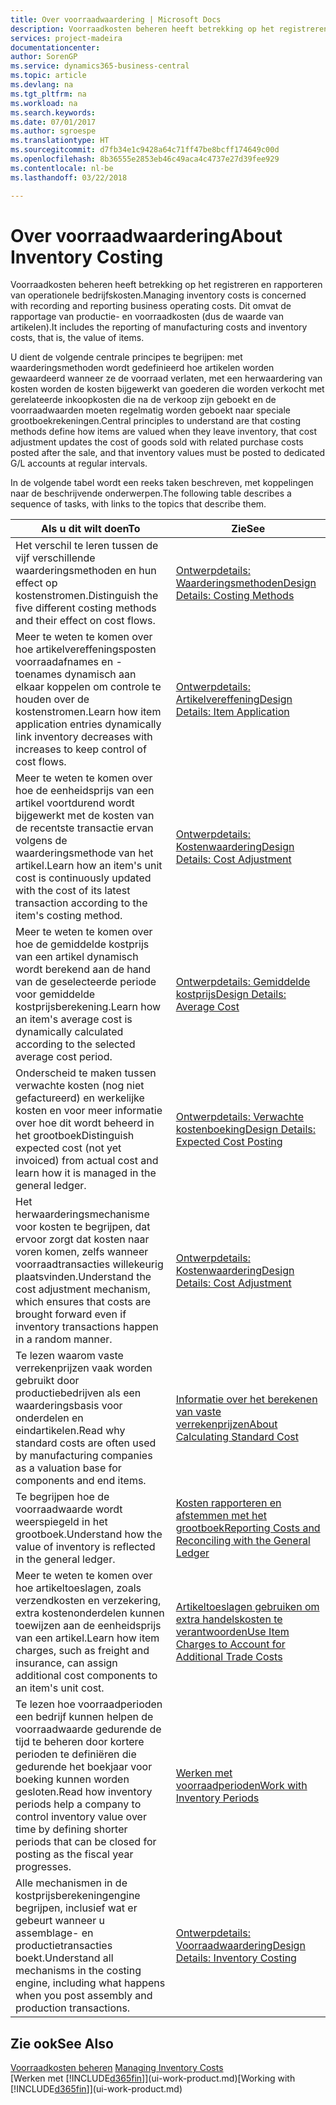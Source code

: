 ```yaml
---
title: Over voorraadwaardering | Microsoft Docs
description: Voorraadkosten beheren heeft betrekking op het registreren en rapporteren van operationele bedrijfskosten. Dit omvat de rapportage van productie- en voorraadkosten (dus de waarde van artikelen).
services: project-madeira
documentationcenter: 
author: SorenGP
ms.service: dynamics365-business-central
ms.topic: article
ms.devlang: na
ms.tgt_pltfrm: na
ms.workload: na
ms.search.keywords: 
ms.date: 07/01/2017
ms.author: sgroespe
ms.translationtype: HT
ms.sourcegitcommit: d7fb34e1c9428a64c71ff47be8bcff174649c00d
ms.openlocfilehash: 8b36555e2853eb46c49aca4c4737e27d39fee929
ms.contentlocale: nl-be
ms.lasthandoff: 03/22/2018

---
```

# <a name="about-inventory-costing"></a><span data-ttu-id="de942-104">Over voorraadwaardering</span><span class="sxs-lookup"><span data-stu-id="de942-104">About Inventory Costing</span></span>
<span data-ttu-id="de942-105">Voorraadkosten beheren heeft betrekking op het registreren en rapporteren van operationele bedrijfskosten.</span><span class="sxs-lookup"><span data-stu-id="de942-105">Managing inventory costs is concerned with recording and reporting business operating costs.</span></span> <span data-ttu-id="de942-106">Dit omvat de rapportage van productie- en voorraadkosten (dus de waarde van artikelen).</span><span class="sxs-lookup"><span data-stu-id="de942-106">It includes the reporting of manufacturing costs and inventory costs, that is, the value of items.</span></span>  

 <span data-ttu-id="de942-107">U dient de volgende centrale principes te begrijpen: met waarderingsmethoden wordt gedefinieerd hoe artikelen worden gewaardeerd wanneer ze de voorraad verlaten, met een herwaardering van kosten worden de kosten bijgewerkt van goederen die worden verkocht met gerelateerde inkoopkosten die na de verkoop zijn geboekt en de voorraadwaarden moeten regelmatig worden geboekt naar speciale grootboekrekeningen.</span><span class="sxs-lookup"><span data-stu-id="de942-107">Central principles to understand are that costing methods define how items are valued when they leave inventory, that cost adjustment updates the cost of goods sold with related purchase costs posted after the sale, and that inventory values must be posted to dedicated G/L accounts at regular intervals.</span></span>  

 <span data-ttu-id="de942-108">In de volgende tabel wordt een reeks taken beschreven, met koppelingen naar de beschrijvende onderwerpen.</span><span class="sxs-lookup"><span data-stu-id="de942-108">The following table describes a sequence of tasks, with links to the topics that describe them.</span></span>   

|<span data-ttu-id="de942-109">**Als u dit wilt doen**</span><span class="sxs-lookup"><span data-stu-id="de942-109">**To**</span></span>|<span data-ttu-id="de942-110">**Zie**</span><span class="sxs-lookup"><span data-stu-id="de942-110">**See**</span></span>|  
|------------|-------------|  
|<span data-ttu-id="de942-111">Het verschil te leren tussen de vijf verschillende waarderingsmethoden en hun effect op kostenstromen.</span><span class="sxs-lookup"><span data-stu-id="de942-111">Distinguish the five different costing methods and their effect on cost flows.</span></span>|[<span data-ttu-id="de942-112">Ontwerpdetails: Waarderingsmethoden</span><span class="sxs-lookup"><span data-stu-id="de942-112">Design Details: Costing Methods</span></span>](design-details-costing-methods.md)|  
|<span data-ttu-id="de942-113">Meer te weten te komen over hoe artikelvereffeningsposten voorraadafnames en -toenames dynamisch aan elkaar koppelen om controle te houden over de kostenstromen.</span><span class="sxs-lookup"><span data-stu-id="de942-113">Learn how item application entries dynamically link inventory decreases with increases to keep control of cost flows.</span></span>|[<span data-ttu-id="de942-114">Ontwerpdetails: Artikelvereffening</span><span class="sxs-lookup"><span data-stu-id="de942-114">Design Details: Item Application</span></span>](design-details-item-application.md)|  
|<span data-ttu-id="de942-115">Meer te weten te komen over hoe de eenheidsprijs van een artikel voortdurend wordt bijgewerkt met de kosten van de recentste transactie ervan volgens de waarderingsmethode van het artikel.</span><span class="sxs-lookup"><span data-stu-id="de942-115">Learn how an item's unit cost is continuously updated with the cost of its latest transaction according to the item's costing method.</span></span>|[<span data-ttu-id="de942-116">Ontwerpdetails: Kostenwaardering</span><span class="sxs-lookup"><span data-stu-id="de942-116">Design Details: Cost Adjustment</span></span>](design-details-cost-adjustment.md)|  
|<span data-ttu-id="de942-117">Meer te weten te komen over hoe de gemiddelde kostprijs van een artikel dynamisch wordt berekend aan de hand van de geselecteerde periode voor gemiddelde kostprijsberekening.</span><span class="sxs-lookup"><span data-stu-id="de942-117">Learn how an item's average cost is dynamically calculated according to the selected average cost period.</span></span>|[<span data-ttu-id="de942-118">Ontwerpdetails: Gemiddelde kostprijs</span><span class="sxs-lookup"><span data-stu-id="de942-118">Design Details: Average Cost</span></span>](design-details-average-cost.md)|  
|<span data-ttu-id="de942-119">Onderscheid te maken tussen verwachte kosten (nog niet gefactureerd) en werkelijke kosten en voor meer informatie over hoe dit wordt beheerd in het grootboek</span><span class="sxs-lookup"><span data-stu-id="de942-119">Distinguish expected cost (not yet invoiced) from actual cost and learn how it is managed in the general ledger.</span></span>|[<span data-ttu-id="de942-120">Ontwerpdetails: Verwachte kostenboeking</span><span class="sxs-lookup"><span data-stu-id="de942-120">Design Details: Expected Cost Posting</span></span>](design-details-expected-cost-posting.md)|  
|<span data-ttu-id="de942-121">Het herwaarderingsmechanisme voor kosten te begrijpen, dat ervoor zorgt dat kosten naar voren komen, zelfs wanneer voorraadtransacties willekeurig plaatsvinden.</span><span class="sxs-lookup"><span data-stu-id="de942-121">Understand the cost adjustment mechanism, which ensures that costs are brought forward even if inventory transactions happen in a random manner.</span></span>|[<span data-ttu-id="de942-122">Ontwerpdetails: Kostenwaardering</span><span class="sxs-lookup"><span data-stu-id="de942-122">Design Details: Cost Adjustment</span></span>](design-details-cost-adjustment.md)|  
|<span data-ttu-id="de942-123">Te lezen waarom vaste verrekenprijzen vaak worden gebruikt door productiebedrijven als een waarderingsbasis voor onderdelen en eindartikelen.</span><span class="sxs-lookup"><span data-stu-id="de942-123">Read why standard costs are often used by manufacturing companies as a valuation base for components and end items.</span></span>|[<span data-ttu-id="de942-124">Informatie over het berekenen van vaste verrekenprijzen</span><span class="sxs-lookup"><span data-stu-id="de942-124">About Calculating Standard Cost</span></span>](finance-about-calculating-standard-cost.md)|  
|<span data-ttu-id="de942-125">Te begrijpen hoe de voorraadwaarde wordt weerspiegeld in het grootboek.</span><span class="sxs-lookup"><span data-stu-id="de942-125">Understand how the value of inventory is reflected in the general ledger.</span></span>|[<span data-ttu-id="de942-126">Kosten rapporteren en afstemmen met het grootboek</span><span class="sxs-lookup"><span data-stu-id="de942-126">Reporting Costs and Reconciling with the General Ledger</span></span>](finance-report-costs-and-reconcile-with-the-general-ledger.md)|  
|<span data-ttu-id="de942-127">Meer te weten te komen over hoe artikeltoeslagen, zoals verzendkosten en verzekering, extra kostenonderdelen kunnen toewijzen aan de eenheidsprijs van een artikel.</span><span class="sxs-lookup"><span data-stu-id="de942-127">Learn how item charges, such as freight and insurance, can assign additional cost components to an item's unit cost.</span></span>|[<span data-ttu-id="de942-128">Artikeltoeslagen gebruiken om extra handelskosten te verantwoorden</span><span class="sxs-lookup"><span data-stu-id="de942-128">Use Item Charges to Account for Additional Trade Costs</span></span>](payables-how-assign-item-charges.md)|  
|<span data-ttu-id="de942-129">Te lezen hoe voorraadperioden een bedrijf kunnen helpen de voorraadwaarde gedurende de tijd te beheren door kortere perioden te definiëren die gedurende het boekjaar voor boeking kunnen worden gesloten.</span><span class="sxs-lookup"><span data-stu-id="de942-129">Read how inventory periods help a company to control inventory value over time by defining shorter periods that can be closed for posting as the fiscal year progresses.</span></span>|[<span data-ttu-id="de942-130">Werken met voorraadperioden</span><span class="sxs-lookup"><span data-stu-id="de942-130">Work with Inventory Periods</span></span>](finance-how-to-work-with-inventory-periods.md)|  
|<span data-ttu-id="de942-131">Alle mechanismen in de kostprijsberekeningengine begrijpen, inclusief wat er gebeurt wanneer u assemblage- en productietransacties boekt.</span><span class="sxs-lookup"><span data-stu-id="de942-131">Understand all mechanisms in the costing engine, including what happens when you post assembly and production transactions.</span></span>|[<span data-ttu-id="de942-132">Ontwerpdetails: Voorraadwaardering</span><span class="sxs-lookup"><span data-stu-id="de942-132">Design Details: Inventory Costing</span></span>](design-details-inventory-costing.md)|

## <a name="see-also"></a><span data-ttu-id="de942-133">Zie ook</span><span class="sxs-lookup"><span data-stu-id="de942-133">See Also</span></span>
<span data-ttu-id="de942-134">[Voorraadkosten beheren](finance-manage-inventory-costs.md)  </span><span class="sxs-lookup"><span data-stu-id="de942-134">[Managing Inventory Costs](finance-manage-inventory-costs.md)  </span></span>  
<span data-ttu-id="de942-135">[Werken met [!INCLUDE[d365fin](includes/d365fin_md.md)]](ui-work-product.md)</span><span class="sxs-lookup"><span data-stu-id="de942-135">[Working with [!INCLUDE[d365fin](includes/d365fin_md.md)]](ui-work-product.md)</span></span>

